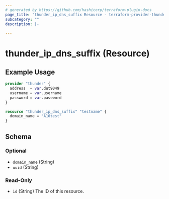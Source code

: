 ```yaml
---
# generated by https://github.com/hashicorp/terraform-plugin-docs
page_title: "thunder_ip_dns_suffix Resource - terraform-provider-thunder"
subcategory: ""
description: |-
  
---
```


# thunder_ip_dns_suffix (Resource)



## Example Usage

```terraform
provider "thunder" {
  address  = var.dut9049
  username = var.username
  password = var.password
}

resource "thunder_ip_dns_suffix" "testname" {
  domain_name = "A10test"
}
```

<!-- schema generated by tfplugindocs -->
## Schema

### Optional

- `domain_name` (String)
- `uuid` (String)

### Read-Only

- `id` (String) The ID of this resource.


